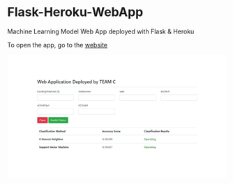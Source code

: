 # Flask-Heroku-WebApp
Machine Learning Model Web App deployed with Flask &amp; Heroku

To open the app, go to the <a href='https://team-c-webapp.herokuapp.com/predict'>website</a>

![A glance to the web app](img.png)

